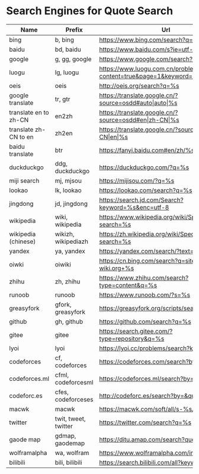 # Search Engines for Quote Search

| Name                  | Prefix               | Url                                                                  |
| --------------------- | -------------------- | -------------------------------------------------------------------- |
| bing                  | b, bing              | https://www.bing.com/search?q=%s                                     |
| baidu                 | bd, baidu            | https://www.baidu.com/s?ie=utf-8&wd=%s                               |
| google                | g, gg, google        | https://www.google.com/search?q=%s                                   |
| luogu                 | lg, luogu            | https://www.luogu.com.cn/problem/list?content=true&page=1&keyword=%s |
| oeis                  | oeis                 | http://oeis.org/search?q=%s                                          |
| google translate      | tr, gtr              | https://translate.google.cn/?source=osdd#auto\|auto\|%s              |
| translate en to zh-CN | en2zh                | https://translate.google.cn/?source=osdd#en\|zh-CN\|%s               |
| translate zh-CN to en | zh2en                | https://translate.google.cn/?source=osdd#zh-CN\|en\|%s               |
| baidu translate       | btr                  | https://fanyi.baidu.com#en/zh/%s                                     |
| duckduckgo            | ddg, duckduckgo      | https://duckduckgo.com/?q=%s                                         |
| miji search           | mj, mjsou            | https://mijisou.com/?q=%s                                            |
| lookao                | lk, lookao           | https://lookao.com/search?q=%s                                       |
| jingdong              | jd, jingdong         | https://search.jd.com/Search?keyword=%s&enc=utf-8                    |
| wikipedia             | wiki, wikipedia      | https://www.wikipedia.org/wiki/Special:Search?search=%s              |
| wikipedia (chinese)   | wikizh, wikipediazh  | https://zh.wikipedia.org/wiki/Special:Search?search=%s               |
| yandex                | ya, yandex           | https://yandex.com/search/?text=%s                                   |
| oiwki                 | oiwiki               | https://cn.bing.com/search?q=site:oi-wiki.org+%s                     |
| zhihu                 | zh, zhihu            | https://www.zhihu.com/search?type=content&q=%s                       |
| runoob                | runoob               | https://www.runoob.com/?s=%s                                         |
| greasyfork            | gfork, greasyfork    | https://greasyfork.org/scripts/search/?q=%s                          |
| github                | gh, github           | https://github.com/search?q=%s                                       |
| gitee                 | gitee                | https://search.gitee.com/?type=repository&q=%s                       |
| lyoi                  | lyoi                 | https://lyoi.cc/problems/search?keyword=%s                           |
| codeforces            | cf, codeforces       | https://codeforces.com/search?by=&query=%s                           |
| codeforces.ml         | cfml, codeforcesml   | https://codeforces.ml/search?by=&query=%s                            |
| codeforc.es           | cfes, codeforceses   | http://codeforc.es/search?by=&query=%s                               |
| macwk                 | macwk                | https://macwk.com/soft/all/s-%s/p1                                   |
| twitter               | twit, tweet, twitter | https://twitter.com/search?q=%s                                      |
| gaode map             | gdmap, gaodemap      | https://ditu.amap.com/search?query=%s                                |
| wolframalpha          | wa, wolfram          | https://www.wolframalpha.com/input/?i=%s                             |
| bilibili              | bili, bilibili       | https://search.bilibili.com/all?keyword=%s                           |
